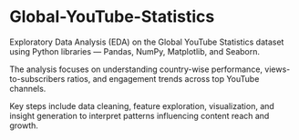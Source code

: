 # Global-YouTube-Statistics
Exploratory Data Analysis (EDA) on the Global YouTube Statistics dataset using Python libraries — Pandas, NumPy, Matplotlib, and Seaborn.

The analysis focuses on understanding country-wise performance, views-to-subscribers ratios, and engagement trends across top YouTube channels.

Key steps include data cleaning, feature exploration, visualization, and insight generation to interpret patterns influencing content reach and growth.
